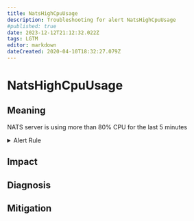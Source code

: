 ```yaml
---
title: NatsHighCpuUsage
description: Troubleshooting for alert NatsHighCpuUsage
#published: true
date: 2023-12-12T21:12:32.022Z
tags: LGTM
editor: markdown
dateCreated: 2020-04-10T18:32:27.079Z
---
```


# NatsHighCpuUsage

## Meaning
[//]: # "Short paragraph that explains what the alert means"
NATS server is using more than 80% CPU for the last 5 minutes

<details>
  <summary>Alert Rule</summary>

  ```yaml
alert: NatsHighCpuUsage
expr: rate(gnatsd_varz_cpu[5m]) > 0.8
for: 5m
labels:
    severity: warning
annotations:
    summary: Nats high CPU usage (instance {{ $labels.instance }})
    description: |-
        NATS server is using more than 80% CPU for the last 5 minutes
          VALUE = {{ $value }}
          LABELS = {{ $labels }}
    runbook: http://wiki.ringsq.io/runbook/NatsHighCpuUsage

  ```
</details>


## Impact
[//]: # "What could / will happen if the alert is not addressed"



## Diagnosis
[//]: # "Steps to take to identify the cause of the problem"



## Mitigation
[//]: # "The steps necessary to resolve the alert"
